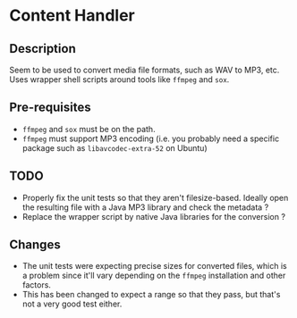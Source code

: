 # Content Handler

## Description

Seem to be used to convert media file formats, such as WAV to MP3, etc. Uses wrapper shell scripts around tools like `ffmpeg` and `sox`.

## Pre-requisites

* `ffmpeg` and `sox` must be on the path.
* `ffmpeg` must support MP3 encoding (i.e. you probably need a specific package such as `libavcodec-extra-52` on Ubuntu)

## TODO

* Properly fix the unit tests so that they aren't filesize-based. Ideally open the resulting file with a Java MP3 library and check the metadata ?
* Replace the wrapper script by native Java libraries for the conversion ?

## Changes

* The unit tests were expecting precise sizes for converted files, which is a problem since it'll vary depending on the `ffmpeg` installation and other factors.
* This has been changed to expect a range so that they pass, but that's not a very good test either.
